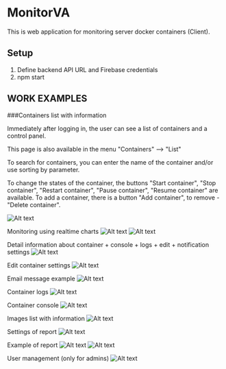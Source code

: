 # MonitorVA
This is web application for monitoring server docker containers (Client).
## Setup
1) Define backend API URL and Firebase credentials
2) npm start

## WORK EXAMPLES
###Containers list with information

Immediately after logging in, the user can see a list of containers and a control panel.

This page is also available in the menu "Containers" ⟶ "List"

To search for containers, you can enter the name of the container and/or use sorting by parameter.

To change the states of the container, the buttons "Start container", "Stop container", "Restart container", "Pause container", "Resume container" are available. To add a container, there is a button "Add container", to remove - "Delete container".

![Alt text](https://github.com/AminLexs/monitorVA-frontend/blob/master/screenshots/img.png)

Monitoring using realtime charts
![Alt text](https://github.com/AminLexs/monitorVA-frontend/blob/master/screenshots/img_1.png)
![Alt text](https://github.com/AminLexs/monitorVA-frontend/blob/master/screenshots/img_2.png)

Detail information about container + console + logs + edit + notification settings
![Alt text](https://github.com/AminLexs/monitorVA-frontend/blob/master/screenshots/img_3.png)

Edit container settings
![Alt text](https://github.com/AminLexs/monitorVA-frontend/blob/master/screenshots/img_5.png)

Email message example
![Alt text](https://github.com/AminLexs/monitorVA-frontend/blob/master/screenshots/img_9.png)

Container logs
![Alt text](https://github.com/AminLexs/monitorVA-frontend/blob/master/screenshots/img_6.png)

Container console
![Alt text](https://github.com/AminLexs/monitorVA-frontend/blob/master/screenshots/img_7.png)

Images list with information
![Alt text](https://github.com/AminLexs/monitorVA-frontend/blob/master/screenshots/img_4.png)

Settings of report
![Alt text](https://github.com/AminLexs/monitorVA-frontend/blob/master/screenshots/img_10.png)

Example of report
![Alt text](https://github.com/AminLexs/monitorVA-frontend/blob/master/screenshots/img_11.png)
![Alt text](https://github.com/AminLexs/monitorVA-frontend/blob/master/screenshots/img_12.png)

User management (only for admins)
![Alt text](https://github.com/AminLexs/monitorVA-frontend/blob/master/screenshots/img_8.png)


